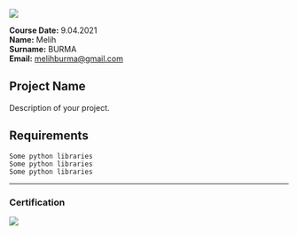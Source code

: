 ![](img/newlogo.png)

**Course Date:** 9.04.2021  
**Name:** Melih  
**Surname:** BURMA  
**Email:** melihburma@gmail.com   

## Project Name
Description of your project.

## Requirements
```
Some python libraries
Some python libraries
Some python libraries
```
---

### Certification
![](img/TopLearnerCertificate.png)

